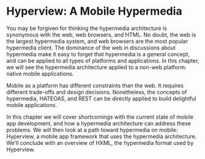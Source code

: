 # Hyperview: A Mobile Hypermedia

You may be forgiven for thinking the hypermedia architecture is synonymous with the web, web browsers, and HTML. No doubt, the web is the largest hypermedia system, and web browsers are the most popular hypermedia client. The dominance of the web in discussions about hypermedia make it easy to forget that hypermedia is a general concept, and can be applied to all types of platforms and applications. In this chapter, we will see the hypermedia architecture applied to a non-web platform: native mobile applications.

Mobile as a platform has different constraints than the web. It requires different trade-offs and design decisions. Nonetheless, the concepts of hypermedia, HATEOAS, and REST can be directly applied to build delightful mobile applications.

In this chapter we will cover shortcomings with the current state of mobile app development, and how a hypermedia architecture can address these problems. We will then look at a path toward hypermedia on mobile: Hyperview, a mobile app framework that uses the hypermedia architecture. We’ll conclude with an overview of HXML, the hypermedia format used by Hyperview.